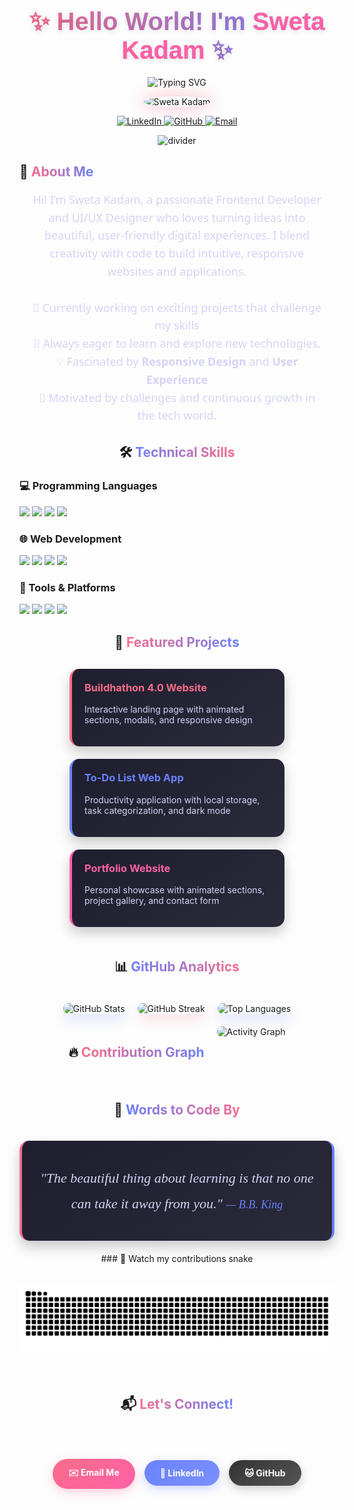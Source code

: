 <!-- Animated Gradient Header -->
<h1 align="center">
  <span style="
    background: linear-gradient(90deg, #F76B8A, #6A82FB, #F76B8A);
    -webkit-background-clip: text;
    background-clip: text;
    color: transparent;
    font-family: 'Poppins', sans-serif;
    font-weight: 800;
    font-size: 2.5rem;
    text-shadow: 0 2px 10px rgba(0,0,0,0.1);
    display: inline-block;
    animation: gradient 8s ease infinite;
    background-size: 200% 200%;
  ">
    ✨ Hello World! I'm <span style="color:#FF61A6;">Sweta Kadam</span> ✨
  </span>
</h1>

<!-- Typing Animation with Emoji Wave -->
<div align="center">
  <img src="https://readme-typing-svg.herokuapp.com?font=Fira+Code&size=26&duration=3000&pause=500&color=F76B8A&center=true&vCenter=true&width=650&height=80&lines=Frontend+Developer+%F0%9F%92%BB;UI%2FUX+Designer+%F0%9F%8E%A8;Tech+Enthusiast+%F0%9F%91%A8%E2%80%8D%F0%9F%92%BB;Problem+Solver+%F0%9F%A4%96;Continuous+Learner+%F0%9F%93%9A" alt="Typing SVG" />
</div>

<!-- Profile Image with Floating Animation -->
<p align="center">
  <img src="https://img.freepik.com/free-vector/cute-girl-hacker-operating-laptop-cartoon-vector-icon-illustration-people-technology-isolated-flat_138676-9487.jpg?w=740" alt="Sweta Kadam" width="200" style="
    border-radius: 50%;
    box-shadow: 0 0 25px 5px rgba(247,107,138,0.3);
    transition: transform 0.5s ease;
    animation: float 6s ease-in-out infinite;
  " onmouseover="this.style.transform='scale(1.05)'" onmouseout="this.style.transform='scale(1)'"/>
</p>

<!-- Social Badges with Hover Effects -->
<p align="center">
  <a href="https://www.linkedin.com/in/sweta-kadam-5851a4323" target="_blank">
    <img src="https://img.shields.io/badge/-LinkedIn-0077B5?style=for-the-badge&logo=linkedin&logoColor=white&labelColor=0077B5&color=white" alt="LinkedIn" style="transition: transform 0.3s ease;" onmouseover="this.style.transform='translateY(-3px)'" onmouseout="this.style.transform='translateY(0)'"/>
  </a>
  <a href="https://github.com/Shweta-Tech-creator" target="_blank">
    <img src="https://img.shields.io/badge/-GitHub-181717?style=for-the-badge&logo=github&logoColor=white&labelColor=181717" alt="GitHub" style="transition: transform 0.3s ease;" onmouseover="this.style.transform='translateY(-3px)'" onmouseout="this.style.transform='translateY(0)'"/>
  </a>
  <a href="mailto:kadamsweta92@gmail.com" target="_blank">
    <img src="https://img.shields.io/badge/-Email-D14836?style=for-the-badge&logo=gmail&logoColor=white&labelColor=D14836" alt="Email" style="transition: transform 0.3s ease;" onmouseover="this.style.transform='translateY(-3px)'" onmouseout="this.style.transform='translateY(0)'"/>
  </a>
</p>

<!-- Animated Gradient Divider -->
<div align="center">
  <img src="https://github.com/Shweta-Tech-creator/Shweta-Tech-creator/blob/main/assets/gradient-divider.gif?raw=true" width="100%" height="4px" alt="divider"/>
</div>

## 🌟 <span style="background: linear-gradient(90deg, #F76B8A, #6A82FB); -webkit-background-clip: text; color: transparent;">About Me</span>
<p style="
  font-family: 'Segoe UI', Tahoma, Geneva, Verdana, sans-serif;
  font-size: 18px;
  color: #D4D4F7;
  line-height: 1.6;
  text-align: center;
  max-width: 800px;
  margin: 0 auto;
  padding: 0 20px;
">
  Hi! I’m Sweta Kadam, a passionate Frontend Developer and UI/UX Designer who loves turning ideas into beautiful, user-friendly digital experiences. I blend creativity with code to build intuitive, responsive websites and applications.
  <br/><br/>
  🔭 Currently working on exciting projects that challenge my skills
  <br/>
  🌱 Always eager to learn and explore new technologies.
  <br/>
  💡 Fascinated by <strong>Responsive Design</strong> and <strong>User Experience</strong>
  <br/>
  🎯 Motivated by challenges and continuous growth in the tech world.


<!-- Skills Section with Progress Bars -->
<div align="center">
  <h2>🛠 <span style="background: linear-gradient(90deg, #6A82FB, #F76B8A); -webkit-background-clip: text; color: transparent;">Technical Skills</span></h2>
  
  <!-- Languages -->
  <h3 align="left">💻 Programming Languages</h3>
  <p align="left">
    <img src="https://img.shields.io/badge/C++-00599C?style=for-the-badge&logo=c%2B%2B&logoColor=white"/>
    <img src="https://img.shields.io/badge/Java-ED8B00?style=for-the-badge&logo=java&logoColor=white"/>
    <img src="https://img.shields.io/badge/Python-3670A0?style=for-the-badge&logo=python&logoColor=ffdd54"/>
    <img src="https://img.shields.io/badge/C-00599C?style=for-the-badge&logo=c&logoColor=white"/>
  </p>
  
  <!-- Web Technologies -->
  <h3 align="left">🌐 Web Development</h3>
  <p align="left">
    <img src="https://img.shields.io/badge/HTML5-E34F26?style=for-the-badge&logo=html5&logoColor=white"/>
    <img src="https://img.shields.io/badge/CSS3-1572B6?style=for-the-badge&logo=css3&logoColor=white"/>
    <img src="https://img.shields.io/badge/JavaScript-F7DF1E?style=for-the-badge&logo=javascript&logoColor=black"/>
    <img src="https://img.shields.io/badge/MySQL-4479A1?style=for-the-badge&logo=mysql&logoColor=white"/>
  </p>
  
  <!-- Tools -->
  <h3 align="left">🔧 Tools & Platforms</h3>
  <p align="left">
    <img src="https://img.shields.io/badge/Git-F05032?style=for-the-badge&logo=git&logoColor=white"/>
    <img src="https://img.shields.io/badge/GitHub-181717?style=for-the-badge&logo=github&logoColor=white"/>
    <img src="https://img.shields.io/badge/VS_Code-007ACC?style=for-the-badge&logo=visual-studio-code&logoColor=white"/>
    <img src="https://img.shields.io/badge/Figma-F24E1E?style=for-the-badge&logo=figma&logoColor=white"/>
  </p>
</div>

<!-- Projects Section with Cards -->
<h2 align="center">🚀 <span style="background: linear-gradient(90deg, #F76B8A, #6A82FB); -webkit-background-clip: text; color: transparent;">Featured Projects</span></h2>

<div style="display: flex; flex-wrap: wrap; justify-content: center; gap: 20px; margin: 30px 0;">
  <!-- Project 1 -->
  <div style="
    background: linear-gradient(145deg, #1e1e2e, #2a2a3a);
    border-radius: 15px;
    padding: 20px;
    width: 300px;
    box-shadow: 0 10px 20px rgba(0,0,0,0.2);
    transition: transform 0.3s ease;
    border-left: 4px solid #F76B8A;
  " onmouseover="this.style.transform='translateY(-10px)'" onmouseout="this.style.transform='translateY(0)'">
    <h3 style="color: #F76B8A; margin-top: 0;">Buildhathon 4.0 Website</h3>
    <p style="color: #D4D4F7;">Interactive landing page with animated sections, modals, and responsive design</p>
   
  </div>
  
  <!-- Project 2 -->
  <div style="
    background: linear-gradient(145deg, #1e1e2e, #2a2a3a);
    border-radius: 15px;
    padding: 20px;
    width: 300px;
    box-shadow: 0 10px 20px rgba(0,0,0,0.2);
    transition: transform 0.3s ease;
    border-left: 4px solid #6A82FB;
  " onmouseover="this.style.transform='translateY(-10px)'" onmouseout="this.style.transform='translateY(0)'">
    <h3 style="color: #6A82FB; margin-top: 0;">To-Do List Web App</h3>
    <p style="color: #D4D4F7;">Productivity application with local storage, task categorization, and dark mode</p>
    
  </div>
  
  <!-- Project 3 -->
  <div style="
    background: linear-gradient(145deg, #1e1e2e, #2a2a3a);
    border-radius: 15px;
    padding: 20px;
    width: 300px;
    box-shadow: 0 10px 20px rgba(0,0,0,0.2);
    transition: transform 0.3s ease;
    border-left: 4px solid #FF61A6;
  " onmouseover="this.style.transform='translateY(-10px)'" onmouseout="this.style.transform='translateY(0)'">
    <h3 style="color: #FF61A6; margin-top: 0;">Portfolio Website</h3>
    <p style="color: #D4D4F7;">Personal showcase with animated sections, project gallery, and contact form</p>
   
</div>

<!-- GitHub Stats with 3D Effect -->
<h2 align="center">📊 <span style="background: linear-gradient(90deg, #6A82FB, #F76B8A); -webkit-background-clip: text; color: transparent;">GitHub Analytics</span></h2>

<div align="center" style="display: flex; flex-wrap: wrap; justify-content: center; gap: 20px;">
  <img src="https://github-readme-stats.vercel.app/api?username=Shweta-Tech-creator&show_icons=true&theme=radical&border_color=6A82FB&bg_color=0D1117&title_color=F76B8A&icon_color=6A82FB" alt="GitHub Stats" style="border-radius: 10px; box-shadow: 0 10px 20px rgba(106,130,251,0.2);"/>
  
  <img src="https://github-readme-streak-stats.herokuapp.com/?user=Shweta-Tech-creator&theme=radical&border_color=6A82FB&background=0D1117&stroke=F76B8A" alt="GitHub Streak" style="border-radius: 10px; box-shadow: 0 10px 20px rgba(247,107,138,0.2);"/>
  
  <img src="https://github-readme-stats.vercel.app/api/top-langs/?username=Shweta-Tech-creator&layout=compact&theme=radical&border_color=6A82FB&bg_color=0D1117&title_color=F76B8A" alt="Top Languages" style="border-radius: 10px; box-shadow: 0 10px 20px rgba(106,130,251,0.2);"/>
</div>

<!-- Activity Graph -->
<h2 align="center">🔥 <span style="background: linear-gradient(90deg, #F76B8A, #6A82FB); -webkit-background-clip: text; color: transparent;">Contribution Graph</span></h2>

<div align="center">
  <img src="https://github-readme-activity-graph.vercel.app/graph?username=Shweta-Tech-creator&theme=react-dark&bg_color=0D1117&hide_border=true&area=true&area_color=F76B8A&line=6A82FB&point=F76B8A" alt="Activity Graph" width="90%" style="border-radius: 10px;"/>
</div>

<!-- Quote Section with Animation -->
<h2 align="center">💭 <span style="background: linear-gradient(90deg, #6A82FB, #F76B8A); -webkit-background-clip: text; color: transparent;">Words to Code By</span></h2>

<div align="center" style="
  background: linear-gradient(145deg, #1e1e2e, #2a2a3a);
  border-radius: 15px;
  padding: 20px;
  max-width: 700px;
  margin: 0 auto;
  box-shadow: 0 10px 20px rgba(0,0,0,0.2);
  border-left: 4px solid #F76B8A;
  border-right: 4px solid #6A82FB;
">
  <p style="
    font-family: 'Georgia', serif;
    font-size: 22px;
    font-style: italic;
    color: #D4D4F7;
    line-height: 1.6;
    text-align: center;
  ">
   "The beautiful thing about learning is that no one can take it away from you."                                                                                                                                                                                                                                                                                               <span style="display: inline-block; margin-top: 10px; font-size: 18px; color: #6A82FB;">— B.B. King</span>
  </p>
</div>
### 🐍 Watch my contributions snake

![snake gif](https://github.com/Shweta-Tech-creator/Shweta-Tech-creator/blob/output/snake.svg)


<!-- Contact Section with Glow Effect -->
<h2 align="center">📬 <span style="background: linear-gradient(90deg, #F76B8A, #6A82FB); -webkit-background-clip: text; color: transparent;">Let's Connect!</span></h2>

<div align="center" style="
  display: flex;
  flex-wrap: wrap;
  justify-content: center;
  gap: 15px;
  margin: 30px 0;
">
  <a href="mailto:kadamsweta92@gmail.com" style="
    background: linear-gradient(145deg, #F76B8A, #FF61A6);
    color: white;
    padding: 12px 25px;
    border-radius: 50px;
    text-decoration: none;
    font-weight: bold;
    transition: all 0.3s ease;
    box-shadow: 0 5px 15px rgba(247,107,138,0.3);
  " onmouseover="this.style.transform='translateY(-3px)'; this.style.boxShadow='0 8px 20px rgba(247,107,138,0.5)'" onmouseout="this.style.transform='translateY(0)'; this.style.boxShadow='0 5px 15px rgba(247,107,138,0.3)'">
    ✉️ Email Me
  </a>
  
  <a href="https://www.linkedin.com/in/sweta-kadam-5851a4323" target="_blank" style="
    background: linear-gradient(145deg, #6A82FB, #7B90FF);
    color: white;
    padding: 12px 25px;
    border-radius: 50px;
    text-decoration: none;
    font-weight: bold;
    transition: all 0.3s ease;
    box-shadow: 0 5px 15px rgba(106,130,251,0.3);
  " onmouseover="this.style.transform='translateY(-3px)'; this.style.boxShadow='0 8px 20px rgba(106,130,251,0.5)'" onmouseout="this.style.transform='translateY(0)'; this.style.boxShadow='0 5px 15px rgba(106,130,251,0.3)'">
    💼 LinkedIn
  </a>
  
  <a href="https://github.com/Shweta-Tech-creator" target="_blank" style="
    background: linear-gradient(145deg, #333, #555);
    color: white;
    padding: 12px 25px;
    border-radius: 50px;
    text-decoration: none;
    font-weight: bold;
    transition: all 0.3s ease;
    box-shadow: 0 5px 15px rgba(0,0,0,0.2);
  " onmouseover="this.style.transform='translateY(-3px)'; this.style.boxShadow='0 8px 20px rgba(0,0,0,0.3)'" onmouseout="this.style.transform='translateY(0)'; this.style.boxShadow='0 5px 15px rgba(0,0,0,0.2)'">
    🐱 GitHub
  </a>
</div>

